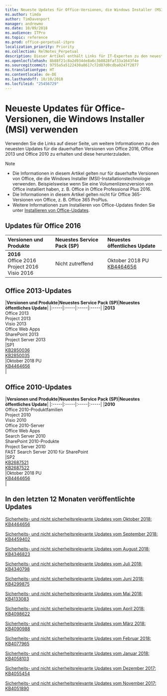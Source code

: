 ```yaml
---
title: Neueste Updates für Office-Versionen, die Windows Installer (MSI) verwenden
ms.author: timda
author: TimDavenport
manager: andrewmo
ms.date: 10/09/2018
ms.audience: ITPro
ms.topic: reference
ms.prod: office-perpetual-itpro
localization_priority: Priority
ms.collection: RelNotes_Perpetual
description: Dieser Artikel enthält Links für IT-Experten zu den neuesten Updateinformationen für dauerhafte Versionen von Office 2016, Office 2013 und Office 2010
ms.openlocfilehash: 8b88f21c8a2d934de8a6c3b8828faf33a1643f4e
ms.sourcegitcommit: 9755a5a5122430a8617c72d87d0cdba0247f2877
ms.translationtype: HT
ms.contentlocale: de-DE
ms.lasthandoff: 10/10/2018
ms.locfileid: "25456729"
---
```

# <a name="latest-updates-for-versions-of-office-that-use-windows-installer-msi"></a>Neueste Updates für Office-Versionen, die Windows Installer (MSI) verwenden

Verwenden Sie die Links auf dieser Seite, um weitere Informationen zu den neuesten Updates für die dauerhaften Versionen von Office 2016, Office 2013 und Office 2010 zu erhalten und diese herunterzuladen.
  
 
> [!NOTE]
> - Die Informationen in diesem Artikel gelten nur für dauerhafte Versionen von Office, die die Windows Installer (MSI)-Installationstechnologie verwenden. Beispielsweise wenn Sie eine Volumenlizenzversion von Office installiert haben, z. B. Office in Office Professional Plus 2016.
> - Die Informationen in diesem Artikel gelten nicht für Office 365-Versionen von Office, z. B. Office 365 ProPlus.
> - Weitere Informationen zum Installieren von Office-Updates finden Sie unter [Installieren von Office-Updates](https://support.office.com/article/2ab296f3-7f03-43a2-8e50-46de917611c5). 


## <a name="office-2016-updates"></a>Updates für Office 2016

|**Versionen und Produkte**|**Neuestes Service Pack (SP)**|**Neuestes öffentliches Update**|
|:-----|:-----|:-----|
|**2016** <br/> Office 2016  <br/> Project 2016  <br/> Visio 2016  <br/> |Nicht zutreffend  <br/> |Oktober 2018 PU  <br/> [KB4464656](https://support.microsoft.com/help/4464656) <br/> |
   
## <a name="office-2013-updates"></a>Office 2013-Updates

|**Versionen und Produkte**|**Neuestes Service Pack (SP)**|**Neuestes öffentliches Update**|
|:-----|:-----|:-----|:-----|
|**2013** <br/> Office 2013  <br/> Project 2013  <br/> Visio 2013  <br/> Office Web Apps  <br/> SharePoint 2013  <br/> Project Server 2013  <br/> |SP1 <br/> [KB2850036](https://support.microsoft.com/kb/2850036) <br/>[KB2850035](https://support.microsoft.com/kb/2850035) <br/> |Oktober 2018 PU  <br/> [KB4464656](https://support.microsoft.com/help/4464656) <br/> |
   
## <a name="office-2010-updates"></a>Office 2010-Updates

|**Versionen und Produkte**|**Neuestes Service Pack (SP)**|**Neuestes öffentliches Update**|
|:-----|:-----|:-----|:-----|
|**2010** <br/> Office 2010-Produktfamilien  <br/> Project 2010  <br/> Visio 2010  <br/> Office 2010-Server  <br/> Office Web Apps  <br/> Search Server 2010  <br/> SharePoint 2010-Produkte  <br/> Project Server 2010  <br/> FAST Search Server 2010 für SharePoint  <br/> |SP2 <br/>[KB2687521](https://support.microsoft.com/kb/2687521) <br/> [KB2687522](https://support.microsoft.com/kb/2687522) <br/> |Oktober 2018 PU <br/>[KB4464656](https://support.microsoft.com/help/4464656) <br/>|
   

   
## <a name="updates-released-in-past-12-months"></a>In den letzten 12 Monaten veröffentlichte Updates

[Sicherheits- und nicht sicherheitsrelevante Updates vom Oktober 2018: KB4464656](https://support.microsoft.com/help/4464656)

[Sicherheits- und nicht sicherheitsrelevante Updates vom September 2018: KB4459402](https://support.microsoft.com/help/4459402) 

[Sicherheits- und nicht sicherheitsrelevante Updates vom August 2018: KB4346823](https://support.microsoft.com/help/4346823)   

[Sicherheits- und nicht sicherheitsrelevante Updates vom Juli 2018: KB4340798](https://support.microsoft.com/help/4340798)   

[Sicherheits- und nicht sicherheitsrelevante Updates vom Juni 2018: KB4299875](https://support.microsoft.com/help/4299875)  

[Sicherheits- und nicht sicherheitsrelevante Updates vom Mai 2018: KB4133083 ](https://support.microsoft.com/en-us/help/4133083)
  
[Sicherheits- und nicht sicherheitsrelevante Updates vom April 2018: KB4098622](https://support.microsoft.com/en-us/help/4098622) 
  
[Sicherheits- und nicht sicherheitsrelevante Updates vom März 2018: KB4090988](https://support.microsoft.com/en-us/help/4090988)  
  
[Sicherheits- und nicht sicherheitsrelevante Updates vom Februar 2018: KB4077965](https://support.microsoft.com/help/4077965)  
  
[Sicherheits- und nicht sicherheitsrelevante Updates vom Januar 2018: KB4058103](https://support.microsoft.com/help/4058103)   
  
[Sicherheits- und nicht sicherheitsrelevante Updates vom Dezember 2017: KB4055454](https://support.microsoft.com/help/4055454)   
  
[Sicherheits- und nicht sicherheitsrelevante Updates vom November 2017: KB4051890](https://support.microsoft.com/help/4051890)   
  
    

  

   
  
